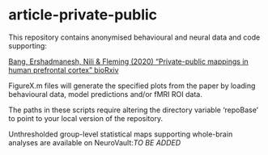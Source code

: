 # article-private-public

This repository contains anonymised behavioural and neural data and code supporting:

<a href="https://www.biorxiv.org/content/10.1101/2020.02.21.954305v2">Bang, Ershadmanesh, Nili & Fleming (2020) “Private-public mappings in human  prefrontal cortex” bioRxiv </a>

FigureX.m files will generate the specified plots from the paper by loading behavioural data, model predictions and/or fMRI ROI data.

The paths in these scripts require altering the directory variable ‘repoBase’ to point to your local version of the repository.

Unthresholded group-level statistical maps supporting whole-brain analyses are available on NeuroVault:*TO BE ADDED*
